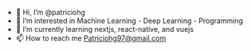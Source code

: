 - 👋 Hi, I’m @patriciohg
- 👀 I’m interested in Machine Learning - Deep Learning - Programming
- 🌱 I’m currently learning nextjs, react-native, and vuejs
- 📫 How to reach me Patriciohg97@gmail.com

